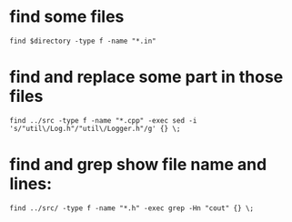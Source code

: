 # find some files

    find $directory -type f -name "*.in"

# find and replace some part in those files

    find ../src -type f -name "*.cpp" -exec sed -i 's/"util\/Log.h"/"util\/Logger.h"/g' {} \;

# find and grep show file name and lines:

    find ../src/ -type f -name "*.h" -exec grep -Hn "cout" {} \;


